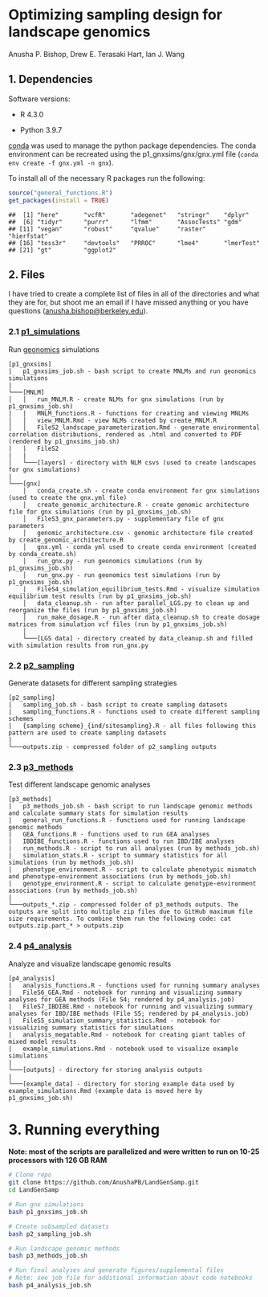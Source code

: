 Optimizing sampling design for landscape genomics
================
Anusha P. Bishop, Drew E. Terasaki Hart, Ian J. Wang

## 1\. Dependencies

Software versions:

  - R 4.3.0

  - Python 3.9.7

[conda](https://docs.conda.io/en/latest/) was used to manage the python
package dependencies. The conda environment can be recreated using the
p1\_gnxsims/gnx/gnx.yml file (`conda env create -f gnx.yml -n gnx`).

To install all of the necessary R packages run the following:

``` r
source("general_functions.R")
get_packages(install = TRUE)
```

    ##  [1] "here"       "vcfR"       "adegenet"   "stringr"    "dplyr"     
    ##  [6] "tidyr"      "purrr"      "lfmm"       "AssocTests" "gdm"       
    ## [11] "vegan"      "robust"     "qvalue"     "raster"     "hierfstat" 
    ## [16] "tess3r"     "devtools"   "PRROC"      "lme4"       "lmerTest"  
    ## [21] "gt"         "ggplot2"

## 2\. Files

I have tried to create a complete list of files in all of the
directories and what they are for, but shoot me an email if I have
missed anything or you have questions (<anusha.bishop@berkeley.edu>).

### 2.1 [p1\_simulations](https://github.com/AnushaPB/LandGenSamp/tree/main/p1_gnxsims)

Run [geonomics](https://geonomics.readthedocs.io/en/latest/) simulations

    [p1_gnxsims]
    |   p1_gnxsims_job.sh - bash script to create MNLMs and run geonomics simulations
    |
    └───[MNLM]
    │   │   run_MNLM.R - create NLMs for gnx simulations (run by p1_gnxsims_job.sh)
    |   |   MNLM_functions.R - functions for creating and viewing MNLMs
    │   │   view_MNLM.Rmd - view NLMs created by create_MNLM.R
    │   │   FileS2_landscape_parameterization.Rmd - generate environmental correlation distributions, rendered as .html and converted to PDF (rendered by p1_gnxsims_job.sh)
    |   |   FileS2
    |   |   
    │   └───[layers] - directory with NLM csvs (used to create landscapes for gnx simulations)
    |   
    └───[gnx]
        │   conda_create.sh - create conda environment for gnx simulations (used to create the gnx.yml file)
        │   create_genomic_architecture.R - create genomic architecture file for gnx simulations (run by p1_gnxsims_job.sh)
        │   FileS3_gnx_parameters.py - supplementary file of gnx parameters
        │   genomic_architecture.csv - genomic architecture file created by create_genomic_architecture.R
        │   gnx.yml - conda yml used to create conda environment (created by conda_create.sh)
        │   run_gnx.py - run geonomics simulations (run by p1_gnxsims_job.sh)
        │   run_gnx.py - run geonomics test simulations (run by p1_gnxsims_job.sh)
        |   FileS4_simulation_equilibrium_tests.Rmd - visualize simulation equilibrium test results (run by p1_gnxsims_job.sh)
        │   data_cleanup.sh - run after parallel_LGS.py to clean up and reorganize the files (run by p1_gnxsims_job.sh)
        │   run_make_dosage.R - run after data_cleanup.sh to create dosage matrices from simulation vcf files (run by p1_gnxsims_job.sh)
        │   
        └───[LGS data] - directory created by data_cleanup.sh and filled with simulation results from run_gnx.py

### 2.2 [p2\_sampling](https://github.com/AnushaPB/LandGenSamp/tree/main/p2_sampling)

Generate datasets for different sampling strategies

    [p2_sampling]
    |   sampling_job.sh - bash script to create sampling datasets
    |   sampling_functions.R - functions used to create different sampling schemes
    |   {sampling scheme}_{ind/sitesampling}.R - all files following this pattern are used to create sampling datasets 
    |   
    └───outputs.zip - compressed folder of p2_sampling outputs

### 2.3 [p3\_methods](https://github.com/AnushaPB/LandGenSamp/tree/main/p3_methods)

Test different landscape genomic analyses

    [p3_methods]
    |   p3_methods_job.sh - bash script to run landscape genomic methods and calculate summary stats for simulation results
    |   general_run_functions.R - functions used for running landscape genomic methods
    |   GEA_functions.R - functions used to run GEA analyses
    |   IBDIBE_functions.R - functions used to run IBD/IBE analyses
    |   run_methods.R - script to run all analyses (run by methods_job.sh)
    |   simulation_stats.R - script to summary statistics for all simulations (run by methods_job.sh)
    |   phenotype_environment.R - script to calculate phenotypic mismatch and phenotype-environment associations (run by methods_job.sh)
    |   genotype_environment.R - script to calculate genotype-environment associations (run by methods_job.sh)
    |  
    └───outputs_*.zip - compressed folder of p3_methods outputs. The outputs are split into multiple zip files due to GitHub maximum file size requirements. To combine them run the following code: cat outputs.zip.part_* > outputs.zip

### 2.4 [p4\_analysis](https://github.com/AnushaPB/LandGenSamp/tree/main/p4_analysis)

Analyze and visualize landscape genomic results

    [p4_analysis]
    |   analysis_functions.R - functions used for running summary analyses
    |   FileS6_GEA.Rmd - notebook for running and visualizing summary analyses for GEA methods (File S4; rendered by p4_analysis.job)
    |   FileS7_IBDIBE.Rmd - notebook for running and visualizing summary analyses for IBD/IBE methods (File S5; rendered by p4_analysis.job)
    |   FileS5_simulation_summary_statistics.Rmd - notebook for visualizing summary statistics for simulations
    |   analysis_megatable.Rmd - notebook for creating giant tables of mixed model results
    |   example_simulations.Rmd - notebook used to visualize example simulations
    |  
    └───[outputs] - directory for storing analysis outputs
    |  
    └───[example_data] - directory for storing example data used by example_simulations.Rmd (example data is moved here by p1_gnxsims_job.sh)

# 3\. Running everything

**Note: most of the scripts are parallelized and were written to run on
10-25 processors with 126 GB RAM**

``` bash
# Clone repo
git clone https://github.com/AnushaPB/LandGenSamp.git
cd LandGenSamp

# Run gnx simulations
bash p1_gnxsims_job.sh

# Create subsampled datasets
bash p2_sampling_job.sh

# Run landscape genomic methods
bash p3_methods_job.sh

# Run final analyses and generate figures/supplemental files
# Note: see job file for additional information about code notebooks
bash p4_analysis_job.sh
```
